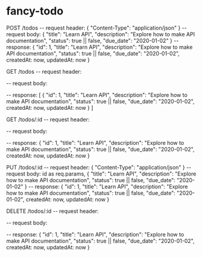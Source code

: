 # fancy-todo

POST /todos
-- request header: 
{
    "Content-Type": "application/json"
}
-- request body:
{
    "title": "Learn API",
    "description": "Explore how to make API documentation",
    "status": true || false,
    "due_date": "2020-01-02"
}
-- response:
{
    "id": 1,
    "title": "Learn API",
    "description": "Explore how to make API documentation",
    "status": true || false,
    "due_date": "2020-01-02",
    createdAt: now,
    updatedAt: now
}

GET /todos
-- request header: 

-- request body:

-- response:
[
    {
        "id": 1,
        "title": "Learn API",
        "description": "Explore how to make API documentation",
        "status": true || false,
        "due_date": "2020-01-02",
        createdAt: now,
        updatedAt: now
    }
]

GET /todos/:id
-- request header: 

-- request body:

-- response:
{
    "id": 1,
    "title": "Learn API",
    "description": "Explore how to make API documentation",
    "status": true || false,
    "due_date": "2020-01-02",
    createdAt: now,
    updatedAt: now
}

PUT /todos/:id
-- request header: 
{
    "Content-Type": "application/json"
}
-- request body:
id as req.params,
{
    "title": "Learn API",
    "description": "Explore how to make API documentation",
    "status": true || false,
    "due_date": "2020-01-02"
}
-- response:
{
    "id": 1,
    "title": "Learn API",
    "description": "Explore how to make API documentation",
    "status": true || false,
    "due_date": "2020-01-02",
    createdAt: now,
    updatedAt: now
}

DELETE /todos/:id
-- request header: 

-- request body:

-- response:
{
    "id": 1,
    "title": "Learn API",
    "description": "Explore how to make API documentation",
    "status": true || false,
    "due_date": "2020-01-02",
    createdAt: now,
    updatedAt: now
}